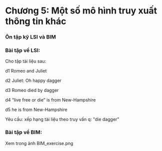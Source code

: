 # Chương 5: Một số mô hình truy xuất thông tin khác

### Ôn tập kỹ LSI và BIM

### Bài tập về LSI:

Cho tập tài liệu sau:

d1 Romeo and Juliet

d2 Juliet: Oh happy dagger

d3 Romeo died by dagger

d4 “live free or die” is from New-Hampshire

d5 he is from New-Hampshire

Yêu cầu: xếp hạng tài liệu theo truy vấn q: "die dagger"

### Bài tập về BIM:

Xem trong ảnh BIM_exercise.png
